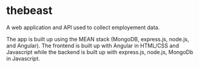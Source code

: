 # thebeast
A web application and API used to collect employement data.

The app is built up using the MEAN stack (MongoDB, express.js, node.js, and Angular). The frontend is built up with Angular in HTML/CSS and Javascript while the backend is built up with express.js, node.js, MongoDb in Javascript.